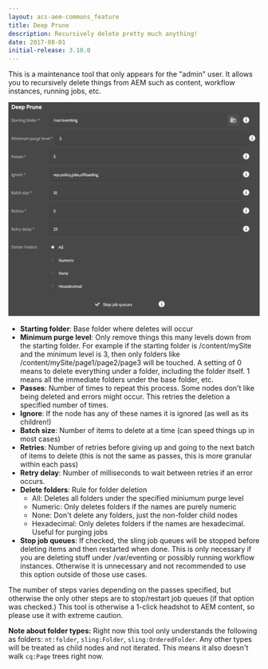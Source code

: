 ```yaml
---
layout: acs-aem-commons_feature
title: Deep Prune
description: Recursively delete pretty much anything!
date: 2017-08-01
initial-release: 3.10.0
---
```


This is a maintenance tool that only appears for the "admin" user.  It allows you to recursively delete things from AEM such as content, workflow instances, running jobs, etc.

![Deep Prune](./images/deep-prune.png)

* **Starting folder**: Base folder where deletes will occur
* **Minimum purge level**: Only remove things this many levels down from the starting folder.  For example if the starting folder is /content/mySite and the minimum level is 3, then only folders like /content/mySite/page1/page2/page3 will be touched.  A setting of 0 means to delete everything under a folder, including the folder itself.  1 means all the immediate folders under the base folder, etc.
* **Passes**: Number of times to repeat this process.  Some nodes don't like being deleted and errors might occur.  This retries the deletion a specified number of times.
* **Ignore**: If the node has any of these names it is ignored (as well as its children!)
* **Batch size**: Number of items to delete at a time (can speed things up in most cases)
* **Retries**: Number of retries before giving up and going to the next batch of items to delete (this is not the same as passes, this is more granular within each pass)
* **Retry delay**: Number of milliseconds to wait between retries if an error occurs.
* **Delete folders**: Rule for folder deletion
    * All: Deletes all folders under the specified miniumum purge level
    * Numeric: Only deletes folders if the names are purely numeric
    * None: Don't delete any folders, just the non-folder child nodes
    * Hexadecimal: Only deletes folders if the names are hexadecimal.  Useful for purging jobs
* **Stop job queues**: If checked, the sling job queues will be stopped before deleting items and then restarted when done.  This is only necessary if you are deleting stuff under /var/eventing or possibly running workflow instances.  Otherwise it is unnecessary and not recommended to use this option outside of those use cases.

The number of steps varies depending on the passes specified, but otherwise the only other steps are to stop/restart job queues (if that option was checked.)  This tool is otherwise a 1-click headshot to AEM content, so please use it with extreme caution.

**Note about folder types:** Right now this tool only understands the following as folders: `nt:folder`, `sling:Folder`, `sling:OrderedFolder`.  Any other types will be treated as child nodes and not iterated. This means it also doesn't walk `cq:Page` trees right now.